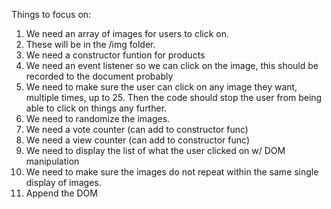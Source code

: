 Things to focus on:
1. We need an array of images for users to click on. 
2. These will be in the /img folder.
3. We need a constructor funtion for products
4. We need an event listener so we can click on the image, this should be recorded to the document probably
5. We need to make sure the user can click on any image they want, multiple times, up to 25. Then the code should stop the user from being able to click on things any further.
6. We need to randomize the images.
7. We need a vote counter (can add to constructor func)
8. We need a view counter (can add to constructor func)
9. We need to display the list of what the user clicked on w/ DOM manipulation
10. We need to make sure the images do not repeat within the same single display of images.
11. Append the DOM